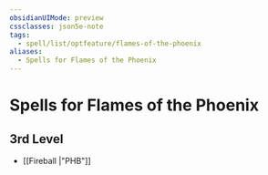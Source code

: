 ```yaml
---
obsidianUIMode: preview
cssclasses: json5e-note
tags:
  - spell/list/optfeature/flames-of-the-phoenix
aliases:
  - Spells for Flames of the Phoenix
---
```

# Spells for Flames of the Phoenix

## 3rd Level

- [[Fireball \|"PHB"]]
